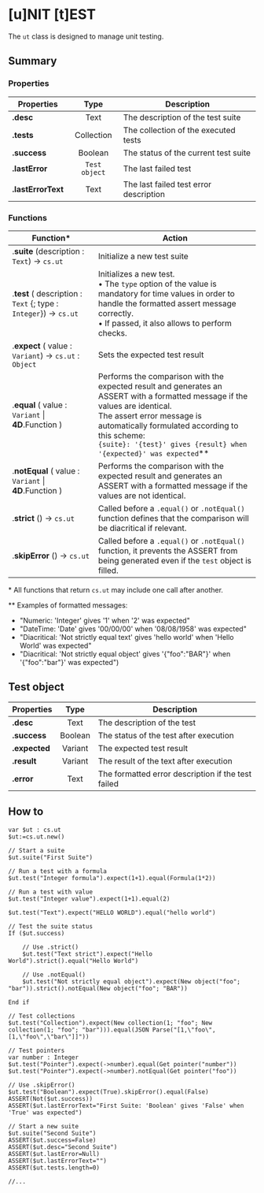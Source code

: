 # [u]NIT [t]EST

The `ut` class is designed to manage unit testing.

## Summary

### Properties
|Properties|Type|Description|
|---------|:----:|------|
|**.desc**|Text|The description of the test suite
|**.tests**|Collection|The collection of the executed tests
|**.success**|Boolean|The status of the current test suite
|**.lastError**|`Test object`|The last failed test
|**.lastErrorText**|Text|The last failed test error description

### Functions
|Function\*|Action|
|--------|------|  
|.**suite** (description : `Text`)  → `cs.ut` | Initialize a new test suite
|.**test** ( description : `Text` {; type : `Integer`})  → `cs.ut` | Initializes a new test.<br>• The `type` option of the value is mandatory for time values in order to handle the formatted assert message correctly.<br>• If passed, it also allows to perform checks.
|.**expect** ( value : `Variant`)  → `cs.ut` : `Object` | Sets the expected test result
|.**equal** ( value : `Variant` \| **4D**.Function )| Performs the comparison with the expected result and generates an ASSERT with a formatted message if the values are identical.<br>The assert error message is automatically formulated according to this scheme:<br> `{suite}: '{test}' gives {result} when '{expected}' was expected`\**
|.**notEqual** ( value : `Variant` \| **4D**.Function )| Performs the comparison with the expected result and generates an ASSERT with a formatted message if the values are not identical.
|.**strict** ()  → `cs.ut`| Called before a `.equal()` or `.notEqual()` function defines that the comparison will be diacritical if relevant.
|.**skipError** ()  → `cs.ut`| Called before a `.equal()` or `.notEqual()` function, it prevents the ASSERT from being generated even if the `test` object is filled.

\* All functions that return `cs.ut` may include one call after another.

\** Examples of formatted messages:

* "Numeric: 'Integer' gives '1' when '2' was expected"
* "DateTime: 'Date' gives '00/00/00' when '08/08/1958' was expected"
* "Diacritical: 'Not strictly equal text' gives 'hello world' when 'Hello World' was expected"
* "Diacritical: 'Not strictly equal object' gives '{\"foo\":\"BAR\"}' when '{\"foo\":\"bar\"}' was expected")

## Test object

|Properties|Type|Description|
|---------|:----:|------|
|**.desc**| Text | The description of the test
|**.success**| Boolean | The status of the test after execution
|**.expected**| Variant | The expected test result
|**.result**| Variant | The result of the text after execution
|**.error**| Text | The formatted error description if the test failed

## How to

```4d
var $ut : cs.ut
$ut:=cs.ut.new()

// Start a suite
$ut.suite("First Suite")

// Run a test with a formula
$ut.test("Integer formula").expect(1+1).equal(Formula(1*2))

// Run a test with value
$ut.test("Integer value").expect(1+1).equal(2)

$ut.test("Text").expect("HELLO WORLD").equal("hello world")

// Test the suite status
If ($ut.success)
	
	// Use .strict()
	$ut.test("Text strict").expect("Hello World").strict().equal("Hello World")
	
	// Use .notEqual()
	$ut.test("Not strictly equal object").expect(New object("foo"; "bar")).strict().notEqual(New object("foo"; "BAR"))
	
End if 

// Test collections
$ut.test("Collection").expect(New collection(1; "foo"; New collection(1; "foo"; "bar"))).equal(JSON Parse("[1,\"foo\",[1,\"foo\",\"bar\"]]"))

// Test pointers
var number : Integer
$ut.test("Pointer").expect(->number).equal(Get pointer("number"))
$ut.test("Pointer").expect(->number).notEqual(Get pointer("foo"))

// Use .skipError()
$ut.test("Boolean").expect(True).skipError().equal(False)
ASSERT(Not($ut.success))
ASSERT($ut.lastErrorText="First Suite: 'Boolean' gives 'False' when 'True' was expected")

// Start a new suite
$ut.suite("Second Suite")
ASSERT($ut.success=False)
ASSERT($ut.desc="Second Suite")
ASSERT($ut.lastError=Null)
ASSERT($ut.lastErrorText="")
ASSERT($ut.tests.length=0)

//...
```


